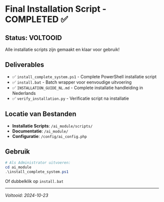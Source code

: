 # Final Installation Script - COMPLETED ✅

## Status: VOLTOOID

Alle installatie scripts zijn gemaakt en klaar voor gebruik!

## Deliverables

- ✅ `install_complete_system.ps1` - Complete PowerShell installatie script
- ✅ `install.bat` - Batch wrapper voor eenvoudige uitvoering  
- ✅ `INSTALLATION_GUIDE_NL.md` - Complete installatie handleiding in Nederlands
- ✅ `verify_installation.py` - Verificatie script na installatie

## Locatie van Bestanden

- **Installatie Scripts**: `/ai_module/scripts/`
- **Documentatie**: `/ai_module/`
- **Configuratie**: `/config/ai_config.php`

## Gebruik

```powershell
# Als Administrator uitvoeren:
cd ai_module
.\install_complete_system.ps1
```

Of dubbelklik op `install.bat`

---
*Voltooid: 2024-10-23*
